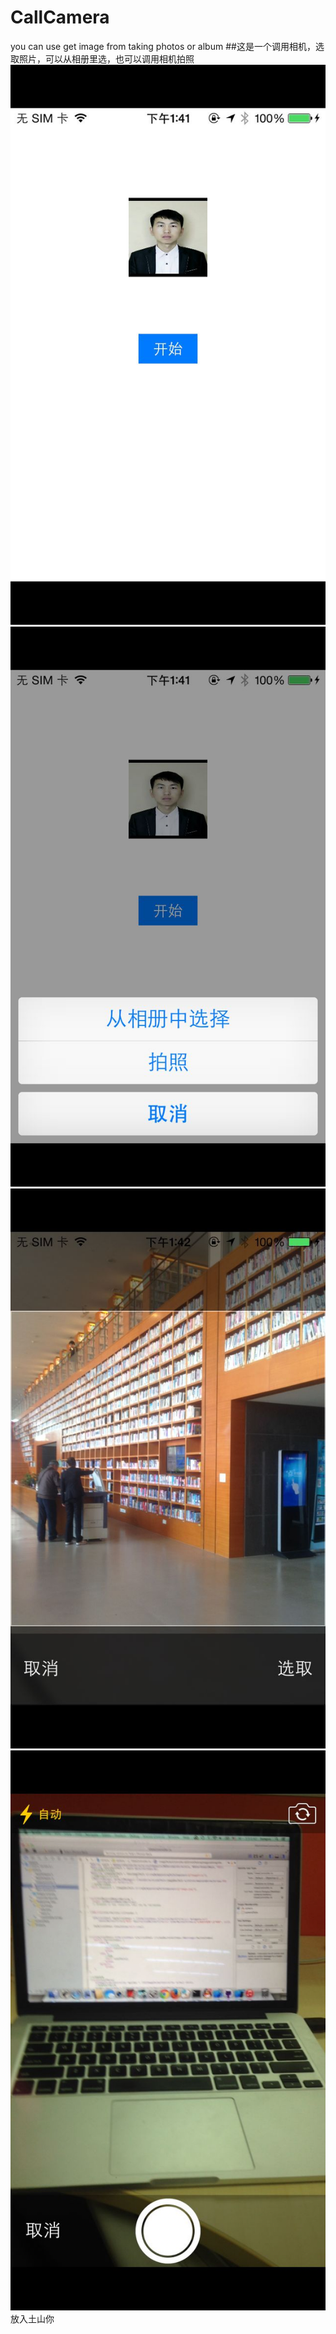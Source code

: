 # CallCamera
 you can use get image from taking photos or album
##这是一个调用相机，选取照片，可以从相册里选，也可以调用相机拍照
![image](https://raw.githubusercontent.com/andi911/CallCamera/master/image/one.png) 
![image](https://raw.githubusercontent.com/andi911/CallCamera/master/image/two.png)
![image](https://raw.githubusercontent.com/andi911/CallCamera/master/image/three.png)
![image](https://raw.githubusercontent.com/andi911/CallCamera/master/image/four.png)\
 放入土山你
